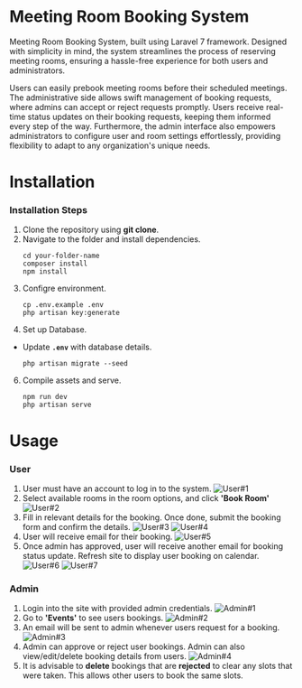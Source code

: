 # Meeting Room Booking System
Meeting Room Booking System, built using Laravel 7 framework. Designed with simplicity in mind, the system streamlines the process of reserving meeting rooms, ensuring a hassle-free experience for both users and administrators. 

Users can easily prebook meeting rooms before their scheduled meetings. The administrative side allows swift management of booking requests, where admins can accept or reject requests promptly. Users receive real-time status updates on their booking requests, keeping them informed every step of the way. Furthermore, the admin interface also empowers administrators to configure user and room settings effortlessly, providing flexibility to adapt to any organization's unique needs.


# Installation

### Installation Steps
1. Clone the repository using **git clone**.
2. Navigate to the folder and install dependencies.
	```
	cd your-folder-name
	composer install
	npm install
	```
3. Configre environment.
	```
	cp .env.example .env
	php artisan key:generate
	```
4. Set up Database.
* Update **`.env`** with database details.
	```
	php artisan migrate --seed
	```
6. Compile assets and serve.
	```
	npm run dev
	php artisan serve
	```

# Usage
### User
1. User must have an account to log in to the system. 
![User#1](https://drive.google.com/file/d/1GAzMWO3GIC9V--jI4o1tOTrA-po40uGy/view?usp=sharing)
2. Select available rooms in the room options, and click **'Book Room'**
![User#2](https://drive.google.com/file/d/1NPPN5R9qJaV7h8GzuGHInuGijU55Qpl9/view?usp=drive_link)
3.  Fill in relevant details for the booking. Once done, submit the booking form and confirm the details.
![User#3](https://drive.google.com/file/d/1bI8bED6ibhrRHsxsBkmuZqQQzv0OWi1f/view?usp=drive_link)
![User#4](https://drive.google.com/file/d/1Bfg_7D-jf54UFtvKMODtDAIGEuH8XAhy/view?usp=drive_link)
4. User will receive email for their booking.
![User#5](https://drive.google.com/file/d/1qfCB_7Wj579DB43Hi-CKUUXJidRSFnR7/view?usp=drive_link)
5. Once admin has approved, user will receive another email for booking status update. Refresh site to display user booking on calendar.
![User#6](https://drive.google.com/file/d/1qiU6stHbfHbKwPSoxtz_CfPAVC-wKzDD/view?usp=drive_link)
![User#7](https://drive.google.com/file/d/1AIHbrQbSfdrWh1rHPFjyC2vMfSGlKSce/view?usp=drive_link)


### Admin
1. Login into the site with provided admin credentials.
![Admin#1](https://drive.google.com/file/d/15u9SIOrpwf6Ox1iZgqB_rV583a_7g1IC/view?usp=drive_link)
2. Go to **'Events'** to see users bookings.
![Admin#2](https://drive.google.com/file/d/1zzIDr9yiDMdawgVkEd_ZzrVFRd7kAzmD/view?usp=drive_link)
3. An email will be sent to admin whenever users request for a booking.
![Admin#3](https://drive.google.com/file/d/1jUb_RksvpDoCA4cD1FBBBu4_xDBJpV3B/view?usp=drive_link)
4. Admin can approve or reject user bookings. Admin can also view/edit/delete booking details from users.
![Admin#4](https://drive.google.com/file/d/1a4AO4qJcGzUr8YzmJP6oNktJ5e08og8s/view?usp=drive_link)
6. It is advisable to **delete** bookings that are **rejected** to clear any slots that were taken. This allows other users to book the same slots.
